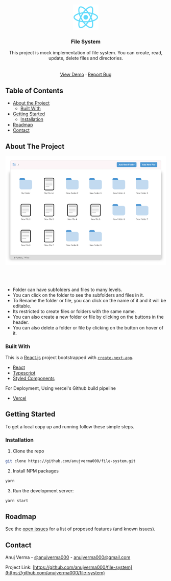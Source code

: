 <br />
<p align="center">
    <img src="public/logo192.png" alt="Logo" width="80" height="80">
  </a>

  <h3 align="center">File System</h3>

  <p align="center">
    This project is mock implementation of file system. You can create, read, update, delete files and directories.
    <br />
    <br />
    <br />
    <a href="https://file-system-anuj.vercel.app/">View Demo</a>
    ·
    <a href="https://github.com/anujverma000/file-system/issues">Report Bug</a>
  </p>
</p>



<!-- TABLE OF CONTENTS -->
## Table of Contents

* [About the Project](#about-the-project)
  * [Built With](#built-with)
* [Getting Started](#getting-started)
  * [Installation](#installation)
* [Roadmap](#roadmap)
* [Contact](#contact)



<!-- ABOUT THE PROJECT -->
## About The Project
<kbd>
<img src="public/screenshot.png" alt="File System Screenshot" width="700px">
</kbd>

<br />
<br />
<br />
<br>
<ul>
  <li>Folder can have subfolders and files to many levels.</li>
  <li>You can click on the folder to see the subfolders and files in it. </li>
  <li>To Rename the folder or file, you can click on the name of it and it will be editable.</li>
  <li>Its restricted to create files or folders with the same name.</li>
  <li>You can also create a new folder or file by clicking on the buttons in the header.</li>
  <li>You can also delete a folder or file by clicking on the button on hover of it.</li>
</ul>

### Built With
This is a [React.js](https://reactjs.org/) project bootstrapped with [`create-next-app`](https://create-react-app.dev/).

* [React](https://reactjs.org/)
* [Typescript](https://www.typescriptlang.org/)
* [Styled Components](https://styled-components.com/)

For Deployment, Using vercel's Github build pipeline
* [Vercel](https://vercel.com/) 



<!-- GETTING STARTED -->
## Getting Started

To get a local copy up and running follow these simple steps.

### Installation

1. Clone the repo
```sh
git clone https://github.com/anujverma000/file-system.git
```
2. Install NPM packages
```sh
yarn
```


3. Run the development server:

```bash
yarn start
```

<!-- ROADMAP -->
## Roadmap

See the [open issues](https://github.com/anujverma000/file-system/issues) for a list of proposed features (and known issues).

<!-- CONTACT -->
## Contact

Anuj Verma - [@anujverma000](https://twitter.com/anujverma000) - anujverma000@gmail.com

Project Link: [https://github.com/anujverma000/file-system](https://github.com/anujverma000/file-system)
